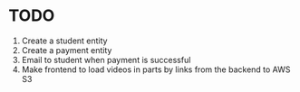 # TODO
1. Create a student entity
2. Create a payment entity
3. Email to student when payment is successful
4. Make frontend to load videos in parts by links from the backend to AWS S3
